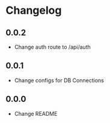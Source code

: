 # Changelog

## 0.0.2

- Change auth route to /api/auth

## 0.0.1

- Change configs for DB Connections

## 0.0.0

- Change README